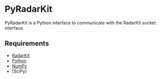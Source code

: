 PyRadarKit
==========

PyRadarKit is a Python interface to communicate with the RadarKit socket interface.


## Requirements ##

- [RadarKit]
- [Python]
- [NumPy]
- [SciPy]

[RadarKit]: https://git.arrc.ou.edu/cheo4524/radarkit.git
[Python]: https://www.python.org
[NumPy]: http://www.numpy.org
[SciPi]: https://www.scipy.org
